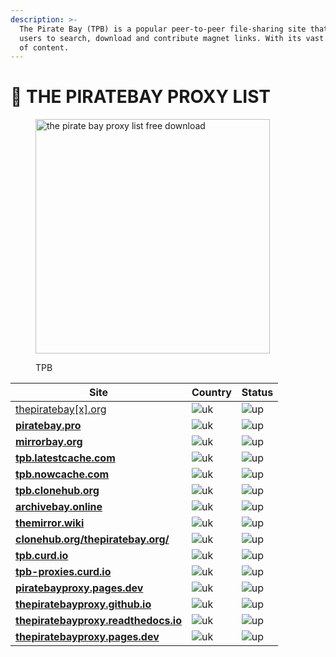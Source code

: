 ```yaml
---
description: >-
  The Pirate Bay (TPB) is a popular peer-to-peer file-sharing site that enables
  users to search, download and contribute magnet links. With its vast selection
  of content.
---
```


# 🚢 THE PIRATEBAY PROXY LIST

<figure><img src="https://mirrorbay.org/static/ctpb/images/tpb_logo.svg" alt="the pirate bay proxy list free download" width="375"><figcaption><p>TPB</p></figcaption></figure>

| Site                                                                              | Country                                                            | Status                                                       |
| --------------------------------------------------------------------------------- | ------------------------------------------------------------------ | ------------------------------------------------------------ |
| [thepiratebay\[x\].org](https://thepiratebay.org)                                 | ![uk](https://thepiratebayproxy.github.io/assets/img/flags/uk.gif) | ![up](https://thepiratebayproxy.github.io/assets/img/up.png) |
| [**piratebay.pro**](https://piratebay.pro/)                                       | ![uk](https://thepiratebayproxy.github.io/assets/img/flags/uk.gif) | ![up](https://thepiratebayproxy.github.io/assets/img/up.png) |
| [**mirrorbay.org**](https://mirrorbay.org/)                                       | ![uk](https://thepiratebayproxy.github.io/assets/img/flags/us.gif) | ![up](https://thepiratebayproxy.github.io/assets/img/up.png) |
| [**tpb.latestcache.com**](https://tpb.latestcache.com/)                           | ![uk](https://thepiratebayproxy.github.io/assets/img/flags/us.gif) | ![up](https://thepiratebayproxy.github.io/assets/img/up.png) |
| [**tpb.nowcache.com**](https://tpb.nowcache.com/)                                 | ![uk](https://thepiratebayproxy.github.io/assets/img/flags/us.gif) | ![up](https://thepiratebayproxy.github.io/assets/img/up.png) |
| [**tpb.clonehub.org**](https://tpb.clonehub.org/)                                 | ![uk](https://thepiratebayproxy.github.io/assets/img/flags/us.gif) | ![up](https://thepiratebayproxy.github.io/assets/img/up.png) |
| [**archivebay.online**](https://archivebay.online/)                               | ![uk](https://thepiratebayproxy.github.io/assets/img/flags/us.gif) | ![up](https://thepiratebayproxy.github.io/assets/img/up.png) |
| [**themirror.wiki**](https://themirror.wiki/)                                     | ![uk](https://thepiratebayproxy.github.io/assets/img/flags/us.gif) | ![up](https://thepiratebayproxy.github.io/assets/img/up.png) |
| [**clonehub.org/thepiratebay.org/**](https://clonehub.org/thepiratebay.org)       | ![uk](https://thepiratebayproxy.github.io/assets/img/flags/us.gif) | ![up](https://thepiratebayproxy.github.io/assets/img/up.png) |
| [**tpb.curd.io**](https://tpb.curd.io/)                                           | ![uk](https://thepiratebayproxy.github.io/assets/img/flags/us.gif) | ![up](https://thepiratebayproxy.github.io/assets/img/up.png) |
| [**tpb-proxies.curd.io**](https://tpb-proxies.curd.io/)                           | ![uk](https://thepiratebayproxy.github.io/assets/img/flags/us.gif) | ![up](https://thepiratebayproxy.github.io/assets/img/up.png) |
| [**piratebayproxy.pages.dev**](https://piratebayproxy.pages.dev/)                 | ![uk](https://thepiratebayproxy.github.io/assets/img/flags/us.gif) | ![up](https://thepiratebayproxy.github.io/assets/img/up.png) |
| [**thepiratebayproxy.github.io**](https://thepiratebayproxy.github.io/)           | ![uk](https://thepiratebayproxy.github.io/assets/img/flags/us.gif) | ![up](https://thepiratebayproxy.github.io/assets/img/up.png) |
| [**thepiratebayproxy.readthedocs.io**](https://thepiratebayproxy.readthedocs.io/) | ![uk](https://thepiratebayproxy.github.io/assets/img/flags/us.gif) | ![up](https://thepiratebayproxy.github.io/assets/img/up.png) |
| [**thepiratebayproxy.pages.dev**](https://thepiratebayproxy.pages.dev/)           | ![uk](https://thepiratebayproxy.github.io/assets/img/flags/us.gif) | ![up](https://thepiratebayproxy.github.io/assets/img/up.png) |
